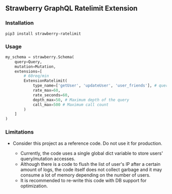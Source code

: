 ## Strawberry GraphQL Ratelimit Extension

### Installation

```
pip3 install strawberry-ratelimit
```

### Usage

```py
my_schema = strawberry.Schema(
    query=Query,
    mutation=Mutation,
    extensions=[
        # 60req/min
        ExtensionRatelimit(
            type_name=['getUser', 'updateUser', 'user_friends'], # queries, mutations, internal funcs.
            rate_max=60,
            rate_seconds=60,
            depth_max=50, # Maximum depth of the query
            call_max=500 # Maximum call count
        )
    ]
)
```

### Limitations

* Consider this project as a reference code. Do not use it for production.

  * Currently, the code uses a single global dict variable to store users' query/mutation accesses.
  * Although there is a code to flush the list of user's IP after a certain amount of logs, the code itself does not collect garbage and it may consume a lot of memory depending on the number of users.
  * It is recommended to re-write this code with DB support for optimization.
